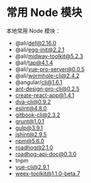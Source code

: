 常用 Node 模块
===

本地常用 Node 模块：
* @ali/def@2.16.0
* @ali/egg-init@2.2.1
* @ali/midway-toolkit@5.2.3
* @ali/tap@4.1.4
* @ali/vue-pro-server@0.0.5
* @ali/wormhole-cli@2.4.2
* @angular/cli@1.6.1
* ant-design-pro-cli@0.2.5
* create-react-app@1.4.1
* dva-cli@0.9.2
* eslint@4.8.0
* gitbook-cli@2.3.2
* grunt@1.0.1
* gulp@3.9.1
* jshint@2.9.5
* npm@5.6.0
* roadhog@2.1.0
* roadhog-api-doc@0.3.0
* tnpm
* vue-cli@2.9.1
* weex-toolkit@1.1.0-beta.7
